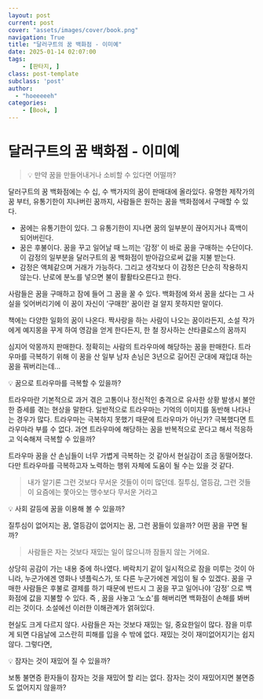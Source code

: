 ```yaml
---
layout: post
current: post
cover: "assets/images/cover/book.png"
navigation: True
title: "달러구트의 꿈 백화점 - 이미예"
date: 2025-01-14 02:07:00
tags:
    - [판타지, ]
class: post-template
subclass: 'post'
author: 
  - "hoeeeeeh"
categories:
    - [Book, ]
---
```


# 달러구트의 꿈 백화점 - 이미예



> 💡 만약 꿈을 만들어내거나 소비할 수 있다면 어떨까?


달러구트의 꿈 백화점에는 수 십, 수 백가지의 꿈이 판매대에 올라있다. 유명한 제작가의 꿈 부터, 유통기한이 지나버린 꿈까지, 사람들은 원하는 꿈을 백화점에서 구매할 수 있다.

- 꿈에는 유통기한이 있다. 그 유통기한이 지나면 꿈의 일부분이 끊어지거나 흑백이 되어버린다.
- 꿈은 후불이다. 꿈을 꾸고 일어날 때 느끼는 ‘감정’ 이 바로 꿈을 구매하는 수단이다. 이 감정의 일부분을 달러구트의 꿈 백화점이 받아감으로써 값을 지불 받는다.
- 감정은 액체같으며 거래가 가능하다. 그리고 생각보다 이 감정은 단순히 작용하지 않는다. 난로에 분노를 넣으면 불이 활활타오른다고 한다.

사람들은 꿈을 구매하고 잠에 들어 그 꿈을 꿀 수 있다. 백화점에 와서 꿈을 샀다는 그 사실을 잊어버리기에 이 꿈이 자신이 ‘구매한' 꿈이란 걸 알지 못하지만 말이다.


책에는 다양한 일화의 꿈이 나온다. 짝사랑을 하는 사람이 나오는 꿈이라든지, 소설 작가에게 예지몽을 꾸게 하여 영감을 얻게 한다든지, 한 철 장사하는 산타클로스의 꿈까지


심지어 악몽까지 판매한다. 정확히는 사람의 트라우마에 해당하는 꿈을 판매한다. 트라우마를 극복하기 위해 이 꿈을 산 일부 남자 손님은 3년으로 길어진 군대에 재입대 하는 꿈을 꿔버리는데...



💡 꿈으로 트라우마를 극복할 수 있을까?


트라우마란 기본적으로 과거 겪은 고통이나 정신적인 충격으로 유사한 상황 발생시 불안한 증세를 겪는 현상을 말한다. 일반적으로 트라우마는 기억의 이미지를 동반해 나타나는 경우가 많다. 트라우마는 극복하지 못했기 때문에 트라우마가 아닌가? 극복했다면 트라우마라 부를 수 없다. 과연 트라우마에 해당하는 꿈을 반복적으로 꾼다고 해서 적응하고 익숙해져 극복할 수 있을까?


트라우마 꿈을 산 손님들이 너무 가볍게 극복하는 것 같아서 현실감이 조금 동떨어졌다. 다만 트라우마를 극복하고자 노력하는 행위 자체에 도움이 될 수는 있을 것 같다.


> 내가 알기론 그런 것보다 무서운 것들이 이미 많던데. 질투심, 열등감, 그런 것들이 요즘에는 쫓아오는 맹수보다 무서운 거라고



💡 사회 갈등에 꿈을 이용해 볼 수 있을까?


질투심이 없어지는 꿈, 열등감이 없어지는 꿈, 그런 꿈들이 있을까? 어떤 꿈을 꾸면 될까?


> 사람들은 자는 것보다 재밌는 일이 많으니까 잠들지 않는 거에요.


상당히 공감이 가는 내용 중에 하나였다. 벼락치기 같이 일시적으로 잠을 미루는 것이 아니라, 누군가에겐 영화나 넷플릭스가, 또 다른 누군가에겐 게임이 될 수 있겠다. 꿈을 구매한 사람들은 후불로 결제를 하기 때문에 반드시 그 꿈을 꾸고 일어나야 ‘감정’ 으로 백화점에 값을 지불할 수 있다. 즉 , 꿈을 사놓고 ‘노쇼'를 해버리면 백화점이 손해를 봐버리는 것이다. 소설에선 이러한 이해관계가 얽혀있다.


현실도 크게 다르지 않다. 사람들은 자는 것보다 재밌는 일, 중요한일이 많다. 잠을 미루게 되면 다음날에 고스란히 피해를 입을 수 밖에 없다. 재밌는 것이 재미없어지기는 쉽지 않다. 그렇다면,



💡 잠자는 것이 재밌어 질 수 있을까?


보통 불면증 환자들이 잠자는 것을 재밌어 할 리는 없다. 잠자는 것이 재밌어지면 불면증도 없어지지 않을까?

